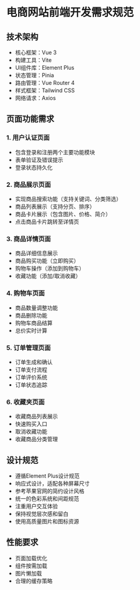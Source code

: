 # 电商网站前端开发需求规范

## 技术架构
- 核心框架：Vue 3
- 构建工具：Vite
- UI组件库：Element Plus
- 状态管理：Pinia
- 路由管理：Vue Router 4
- 样式框架：Tailwind CSS
- 网络请求：Axios

## 页面功能需求

### 1. 用户认证页面
- 包含登录和注册两个主要功能模块
- 表单验证及错误提示
- 登录状态持久化

### 2. 商品展示页面
- 实现商品搜索功能（支持关键词、分类筛选）
- 商品列表展示（支持分页、排序）
- 商品卡片展示（包含图片、价格、简介）
- 点击商品卡片跳转至详情页

### 3. 商品详情页面
- 商品详细信息展示
- 商品购买功能（立即购买）
- 购物车操作（添加到购物车）
- 收藏功能（添加/取消收藏）

### 4. 购物车页面
- 商品数量调整功能
- 商品删除功能
- 购物车商品结算
- 总价实时计算

### 5. 订单管理页面
- 订单生成和确认
- 订单支付流程
- 订单评价系统
- 订单状态追踪

### 6. 收藏夹页面
- 收藏商品列表展示
- 快速购买入口
- 取消收藏功能
- 收藏商品分类管理

## 设计规范
- 遵循Element Plus设计规范
- 响应式设计，适配各种屏幕尺寸
- 参考苹果官网的简约设计风格
- 统一的色彩系统和间距规范
- 注重用户交互体验
- 保持视觉层次感和留白
- 使用高质量图片和图标资源

## 性能要求
- 页面加载优化
- 组件按需加载
- 图片懒加载
- 合理的缓存策略